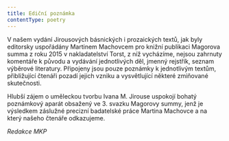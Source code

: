 ```yaml
---
title: Ediční poznámka
contentType: poetry
---
```


V našem vydání Jirousových básnických i prozaic­kých textů, jak byly editorsky uspořádány Martinem Machovcem pro knižní publikaci Magorova summa z roku 2015 v nakladatelství Torst, z níž vycházíme, nejsou zahrnuty komentáře k původu a vydávání jednotlivých děl, jmenný rejstřík, seznam výběrové literatury. Připojeny jsou pouze poznámky k jednotlivým textům, přibližující čtenáři pozadí jejich vzniku a vysvětlující některé zmiňované skutečnosti.

Hlubší zájem o uměleckou tvorbu Ivana M. Jirouse uspokojí bohatý poznámkový aparát obsažený ve 3. svazku Magorovy summy, jenž je výsledkem záslužné precizní badatelské práce Martina Machovce a na který našeho čtenáře odkazujeme.

_Redakce MKP_
